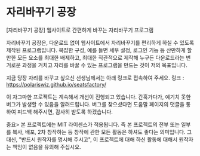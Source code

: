 # 자리바꾸기 공장
[자리바꾸기 공장] 웹사이트로 간편하게 바꾸는 자리바꾸기 프로그램

자리바꾸기 공장은, 다운로드 없이 웹사이트에서 자리바꾸기를 편리하게 하실 수 있도록 제작된 프로그램입니다.
복잡한 구성, 예를 들면 세부 설정, 로그인 기능 등 산만하게 할 만한 모든 요소를 최대한 배제하고, 최대한 직관적으로 제작해
누구든 다운로드라는 번거로운 과정을 거치고 자리를 바꿀 수 있는 프로그램을 만드는 것이 저의 목표입니다.

지금 당장 자리를 바꾸고 싶으신 선생님께서는 아래 링크로 접속하여 주세요.
링크 : https://polariswiz.github.io/seatsfactory/

이 자그마한 프로젝트는 계속해서 개선이 진행되고 있습니다. 간혹가다가, 예기치 못한 버그가 발생할 수 있음을 알려드립니다.
버그를 찾으셨다면 도움말 페이지의 댓글을 통하여 피드백 해주시면, 감사히 받도록 하겠습니다.

중요> 본 프로젝트에는 MIT 라이센스가 적용됩니다. 즉 본 프로젝트의 전부 또는 일부를 복사, 배포, 2차 창작하는 등 창작에 관한 모든 활동은 하셔도 좋다는 의미입니다.
그 대신, "반드시 원작자를 명시해 주시고", 이 프로젝트에 대해 하신 활동에 대해서 원작자는 책임이 없음을 유의해 주십시오.
